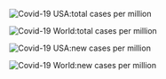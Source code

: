 ![Covid-19 USA:total cases per million](https://plotly.com/~zlysunshine2020/18/)

![Covid-19 World:total cases per million](https://plotly.com/~zlysunshine2020/20/)

![Covid-19 USA:new cases per million](https://plotly.com/~zlysunshine2020/22/)

![Covid-19 World:new cases per million](https://plotly.com/~zlysunshine2020/24/)

